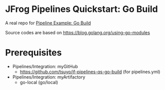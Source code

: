 # JFrog Pipelines Quickstart: Go Build

A real repo for [Pipeline Example: Go Build](https://www.jfrog.com/confluence/display/JFROG/Pipeline+Example%3A+Go+Build)

Source codes are based on https://blog.golang.org/using-go-modules

# Prerequisites
- Pipelines/Integration: myGitHub
  - https://github.com/tsuyo/jf-pipelines-qs-go-build (for pipelines.yml)
- Pipelines/Integration: myArtifactory
  - go-local (go/local)
